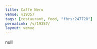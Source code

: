 ```yaml
---
title: Caffe Nero
venue: v19357
tags: [restaurant, food, "fhrs:247728"]
permalink: /v/19357/
layout: venue
---
```

null